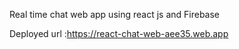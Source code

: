 Real time chat web app using react js and Firebase

Deployed url :https://react-chat-web-aee35.web.app

